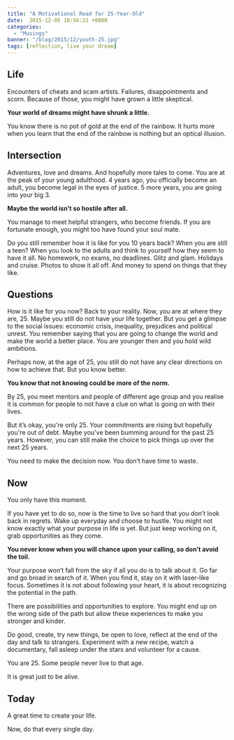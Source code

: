 ```yaml
---
title: "A Motivational Read for 25-Year-Old"
date:  2015-12-05 18:56:21 +0800
categories:
  - "Musings"
banner: "/blog/2015/12/youth-25.jpg"
tags: [reflection, live your dream]
---
```

## Life
Encounters of cheats and scam artists. Failures, disappointments and scorn. Because of those, you might have grown a little skeptical.

**Your world of dreams might have shrunk a little.**

You know there is no pot of gold at the end of the rainbow. It hurts more when you learn that the end of the rainbow is nothing but an optical illusion.

## Intersection
Adventures, love and dreams. And hopefully more tales to come. You are at the peak of your young adulthood. 4 years ago, you officially become an adult, you become legal in the eyes of justice. 5 more years, you are going into your big 3.

**Maybe the world isn’t so hostile after all.**

You manage to meet helpful strangers, who become friends. If you are fortunate enough, you might too have found your soul mate.

Do you still remember how it is like for you 10 years back? When you are still a teen? When you look to the adults and think to yourself how they seem to have it all. No homework, no exams, no deadlines. Glitz and glam. Holidays and cruise. Photos to show it all off. And money to spend on things that they like.

## Questions
How is it like for you now? Back to your reality. Now, you are at where they are, 25. Maybe you still do not have your life together. But you get a glimpse to the social issues: economic crisis, inequality, prejudices and political unrest. You remember saying that you are going to change the world and make the world a better place. You are younger then and you hold wild ambitions.

Perhaps now, at the age of 25, you still do not have any clear directions on how to achieve that. But you know better.

**You know that not knowing could be more of the norm.**

By 25, you meet mentors and people of different age group and you realise it is common for people to not have a clue on what is going on with their lives.

But it’s okay, you're only 25. Your commitments are rising but hopefully you're out of debt. Maybe you've been bumming around for the past 25 years. However, you can still make the choice to pick things up over the next 25 years.

You need to make the decision now. You don’t have time to waste.

## Now
You only have this moment.

If you have yet to do so, now is the time to live so hard that you don’t look back in regrets. Wake up everyday and choose to hustle. You might not know exactly what your purpose in life is yet. But just keep working on it, grab opportunities as they come.

**You never know when you will chance upon your calling, so don’t avoid the toil.**

Your purpose won’t fall from the sky if all you do is to talk about it. Go far and go broad in search of it. When you find it, stay on it with laser-like focus. Sometimes it is not about following your heart, it is about recognizing the potential in the path.

There are possibilities and opportunities to explore. You might end up on the wrong side of the path but allow these experiences to make you stronger and kinder.

Do good, create, try new things, be open to love, reflect at the end of the day and talk to strangers. Experiment with a new recipe, watch a documentary, fall asleep under the stars and volunteer for a cause.

You are 25. Some people never live to that age.

It is great just to be alive.

## Today
A great time to create your life.

Now, do that every single day.

